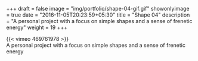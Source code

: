 +++
draft = false
image = "img/portfolio/shape-04-gif.gif"
showonlyimage = true
date = "2016-11-05T20:23:59+05:30"
title = "Shape 04"
description = "A personal project with a focus on simple shapes and a sense of frenetic energy"
weight = 19
+++

{{< vimeo 469761978 >}}  
A personal project with a focus on simple shapes and a sense of frenetic energy
